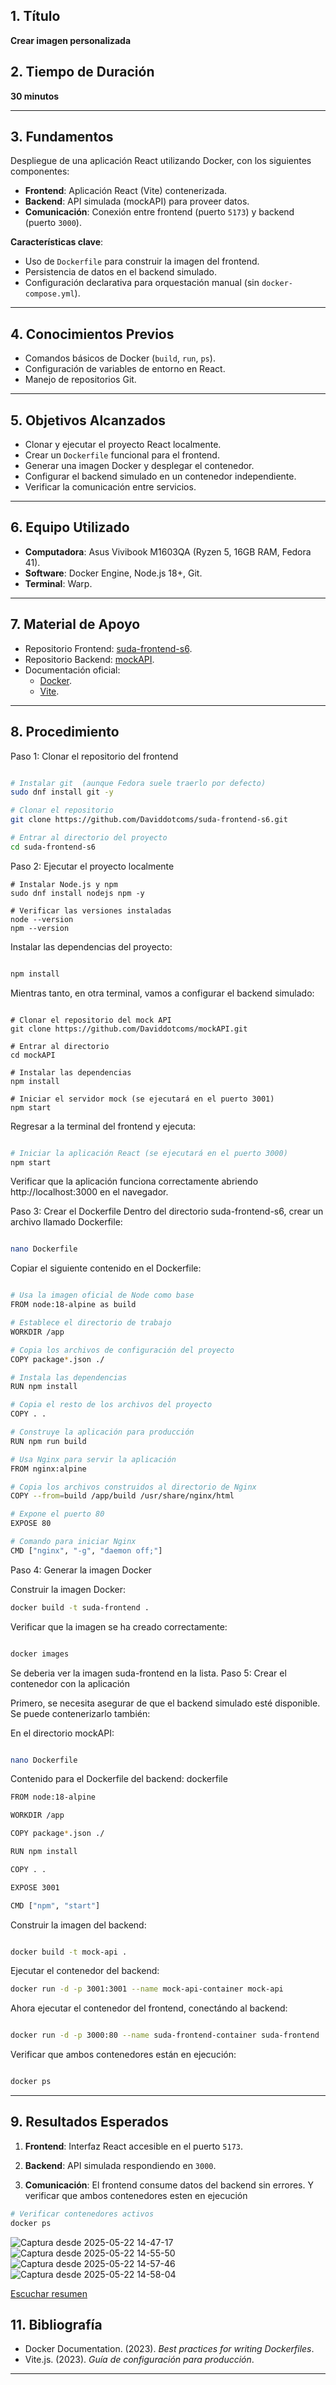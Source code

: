 

## **1. Título**  
**Crear imagen personalizada**  

## **2. Tiempo de Duración**  
**30 minutos**  

---

## **3. Fundamentos**  
Despliegue de una aplicación React utilizando Docker, con los siguientes componentes:  
- **Frontend**: Aplicación React (Vite) contenerizada.  
- **Backend**: API simulada (mockAPI) para proveer datos.  
- **Comunicación**: Conexión entre frontend (puerto `5173`) y backend (puerto `3000`).  

**Características clave**:  
- Uso de `Dockerfile` para construir la imagen del frontend.  
- Persistencia de datos en el backend simulado.  
- Configuración declarativa para orquestación manual (sin `docker-compose.yml`).  

---

## **4. Conocimientos Previos**  
- Comandos básicos de Docker (`build`, `run`, `ps`).  
- Configuración de variables de entorno en React.  
- Manejo de repositorios Git.  

---

## **5. Objetivos Alcanzados**  
- Clonar y ejecutar el proyecto React localmente.  
- Crear un `Dockerfile` funcional para el frontend.  
- Generar una imagen Docker y desplegar el contenedor.  
- Configurar el backend simulado en un contenedor independiente.  
- Verificar la comunicación entre servicios.  

---

## **6. Equipo Utilizado**  
- **Computadora**: Asus Vivibook M1603QA (Ryzen 5, 16GB RAM, Fedora 41).  
- **Software**: Docker Engine, Node.js 18+, Git.  
- **Terminal**: Warp.  

---

## **7. Material de Apoyo**  
- Repositorio Frontend: [suda-frontend-s6](https://github.com/Daviddotcoms/suda-frontend-s6).  
- Repositorio Backend: [mockAPI](https://github.com/Daviddotcoms/mockAPI).  
- Documentación oficial:  
  - [Docker](https://docs.docker.com/).  
  - [Vite](https://vitejs.dev/).  

---

## **8. Procedimiento**  
Paso 1: Clonar el repositorio del frontend

```bash

# Instalar git  (aunque Fedora suele traerlo por defecto)
sudo dnf install git -y

# Clonar el repositorio
git clone https://github.com/Daviddotcoms/suda-frontend-s6.git

# Entrar al directorio del proyecto
cd suda-frontend-s6
```

Paso 2: Ejecutar el proyecto localmente
```
# Instalar Node.js y npm
sudo dnf install nodejs npm -y

# Verificar las versiones instaladas
node --version
npm --version
``` 

Instalar las dependencias del proyecto:

```bash

npm install
```

Mientras tanto, en otra terminal, vamos a configurar el backend simulado:

```

# Clonar el repositorio del mock API
git clone https://github.com/Daviddotcoms/mockAPI.git

# Entrar al directorio
cd mockAPI

# Instalar las dependencias
npm install

# Iniciar el servidor mock (se ejecutará en el puerto 3001)
npm start
```
 Regresar a la terminal del frontend y ejecuta:

```bash

# Iniciar la aplicación React (se ejecutará en el puerto 3000)
npm start
```
 Verificar que la aplicación funciona correctamente abriendo http://localhost:3000 en el navegador.

Paso 3: Crear el Dockerfile
Dentro del directorio suda-frontend-s6, crear un archivo llamado Dockerfile:

```bash

nano Dockerfile
```
 Copiar el siguiente contenido en el Dockerfile:

```bash

# Usa la imagen oficial de Node como base
FROM node:18-alpine as build

# Establece el directorio de trabajo
WORKDIR /app

# Copia los archivos de configuración del proyecto
COPY package*.json ./

# Instala las dependencias
RUN npm install

# Copia el resto de los archivos del proyecto
COPY . .

# Construye la aplicación para producción
RUN npm run build

# Usa Nginx para servir la aplicación
FROM nginx:alpine

# Copia los archivos construidos al directorio de Nginx
COPY --from=build /app/build /usr/share/nginx/html

# Expone el puerto 80
EXPOSE 80

# Comando para iniciar Nginx
CMD ["nginx", "-g", "daemon off;"]
```



Paso 4: Generar la imagen Docker

Construir la imagen Docker:

```bash
docker build -t suda-frontend .
```

 Verificar que la imagen se ha creado correctamente:

```bash

docker images
```

Se deberia  ver la imagen suda-frontend en la lista.
Paso 5: Crear el contenedor con la aplicación

Primero, se necesita asegurar de que el backend simulado esté disponible. Se puede  contenerizarlo también:

En el directorio mockAPI:
```bash

nano Dockerfile
```
Contenido para el Dockerfile del backend:
dockerfile
```bash
FROM node:18-alpine

WORKDIR /app

COPY package*.json ./

RUN npm install

COPY . .

EXPOSE 3001

CMD ["npm", "start"]
```

Construir la imagen del backend:
```bash

docker build -t mock-api .
```

Ejecutar el contenedor del backend:
```bash
docker run -d -p 3001:3001 --name mock-api-container mock-api
```

 Ahora ejecutar el contenedor del frontend, conectándo al backend:

```bash

docker run -d -p 3000:80 --name suda-frontend-container suda-frontend
```
 Verificar que ambos contenedores están en ejecución:

```bash

docker ps
```
- - -

## **9. Resultados Esperados**  
1. **Frontend**: Interfaz React accesible en el puerto `5173`.

2. **Backend**: API simulada respondiendo en `3000`.
  
3. **Comunicación**: El frontend consume datos del backend sin errores. Y verificar que ambos contenedores esten en ejecución


```bash
# Verificar contenedores activos
docker ps
```
  ![Captura desde 2025-05-22 14-47-17](https://github.com/user-attachments/assets/d59c8bc5-0b7c-4abb-855f-0448b8009980)
   ![Captura desde 2025-05-22 14-55-50](https://github.com/user-attachments/assets/c3585c20-7a6c-4666-ab92-9000066578f7)
   ![Captura desde 2025-05-22 14-57-46](https://github.com/user-attachments/assets/45a1cce6-07f7-48e9-b5d9-e3a1be14d2df)
   ![Captura desde 2025-05-22 14-58-04](https://github.com/user-attachments/assets/4fd2668a-a30e-4f6d-9884-94f77fc46427)


  [Escuchar resumen](https://drive.google.com/file/d/1VkJfGiQjUsifoCmaCXDx_I9r3Vv4DXuV/view?usp=drive_link) 



## **11. Bibliografía**  
- Docker Documentation. (2023). *Best practices for writing Dockerfiles*.  
- Vite.js. (2023). *Guía de configuración para producción*.  

---
